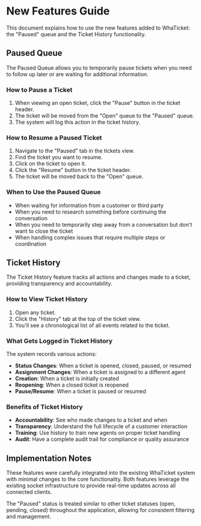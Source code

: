 # New Features Guide

This document explains how to use the new features added to WhaTicket: the "Paused" queue and the Ticket History functionality.

## Paused Queue

The Paused Queue allows you to temporarily pause tickets when you need to follow up later or are waiting for additional information.

### How to Pause a Ticket

1. When viewing an open ticket, click the "Pause" button in the ticket header.
2. The ticket will be moved from the "Open" queue to the "Paused" queue.
3. The system will log this action in the ticket history.

### How to Resume a Paused Ticket

1. Navigate to the "Paused" tab in the tickets view.
2. Find the ticket you want to resume.
3. Click on the ticket to open it.
4. Click the "Resume" button in the ticket header.
5. The ticket will be moved back to the "Open" queue.

### When to Use the Paused Queue

- When waiting for information from a customer or third party
- When you need to research something before continuing the conversation
- When you need to temporarily step away from a conversation but don't want to close the ticket
- When handling complex issues that require multiple steps or coordination

## Ticket History

The Ticket History feature tracks all actions and changes made to a ticket, providing transparency and accountability.

### How to View Ticket History

1. Open any ticket.
2. Click the "History" tab at the top of the ticket view.
3. You'll see a chronological list of all events related to the ticket.

### What Gets Logged in Ticket History

The system records various actions:

- **Status Changes**: When a ticket is opened, closed, paused, or resumed
- **Assignment Changes**: When a ticket is assigned to a different agent
- **Creation**: When a ticket is initially created
- **Reopening**: When a closed ticket is reopened
- **Pause/Resume**: When a ticket is paused or resumed

### Benefits of Ticket History

- **Accountability**: See who made changes to a ticket and when
- **Transparency**: Understand the full lifecycle of a customer interaction
- **Training**: Use history to train new agents on proper ticket handling
- **Audit**: Have a complete audit trail for compliance or quality assurance

## Implementation Notes

These features were carefully integrated into the existing WhaTicket system with minimal changes to the core functionality. Both features leverage the existing socket infrastructure to provide real-time updates across all connected clients.

The "Paused" status is treated similar to other ticket statuses (open, pending, closed) throughout the application, allowing for consistent filtering and management. 